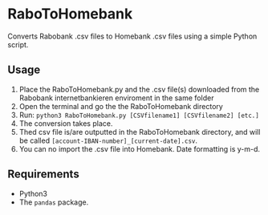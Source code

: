 # RaboToHomebank
Converts Rabobank .csv files to Homebank .csv files using a simple Python script.

## Usage
1. Place the RaboToHomebank.py and the .csv file(s) downloaded from the Rabobank internetbankieren enviroment in the same folder
2. Open the terminal and go the the RaboToHomebank directory
3. Run: `python3 RaboToHomebank.py [CSVfilename1] [CSVfilename2] [etc.]`
4. The conversion takes place.
5. Thed csv file is/are outputted in the RaboToHomebank directory, and will be called `[account-IBAN-number]_[current-date].csv`. 
6. You can no import the .csv file into Homebank. Date formatting is y-m-d.

## Requirements
- Python3
- The `pandas` package.
